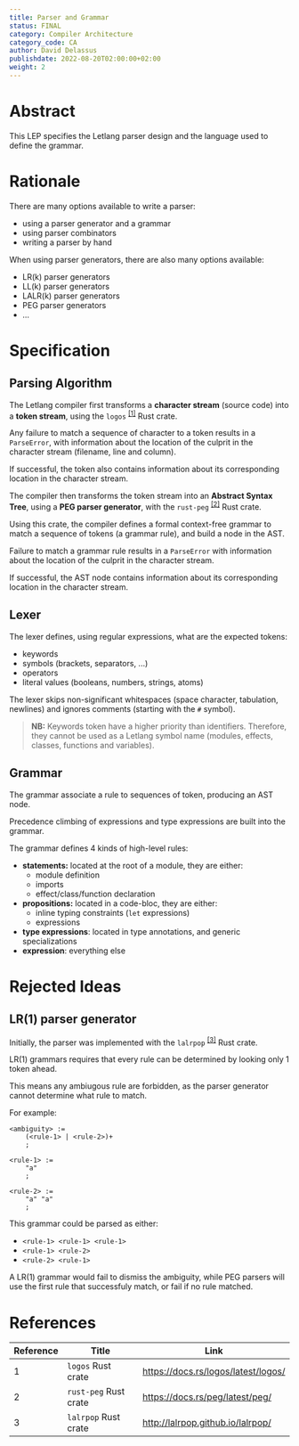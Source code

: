 ```yaml
---
title: Parser and Grammar
status: FINAL
category: Compiler Architecture
category_code: CA
author: David Delassus
publishdate: 2022-08-20T02:00:00+02:00
weight: 2
---
```


# Abstract

This LEP specifies the Letlang parser design and the language used to define the
grammar.

# Rationale

There are many options available to write a parser:

 - using a parser generator and a grammar
 - using parser combinators
 - writing a parser by hand

When using parser generators, there are also many options available:

 - LR(k) parser generators
 - LL(k) parser generators
 - LALR(k) parser generators
 - PEG parser generators
 - ...

# Specification

## Parsing Algorithm

The Letlang compiler first transforms a **character stream** (source code) into
a **token stream**, using the `logos` <sup>[[1]](#ref-1)</sup> Rust crate.

Any failure to match a sequence of character to a token results in a
`ParseError`, with information about the location of the culprit in the
character stream (filename, line and column).

If successful, the token also contains information about its corresponding
location in the character stream.

The compiler then transforms the token stream into an **Abstract Syntax Tree**,
using a **PEG parser generator**, with the `rust-peg` <sup>[[2]](#ref-2)</sup>
Rust crate.

Using this crate, the compiler defines a formal context-free grammar to match
a sequence of tokens (a grammar rule), and build a node in the AST.

Failure to match a grammar rule results in a `ParseError` with information
about the location of the culprit in the character stream.

If successful, the AST node contains information about its corresponding
location in the character stream.

## Lexer

The lexer defines, using regular expressions, what are the expected tokens:

 - keywords
 - symbols (brackets, separators, ...)
 - operators
 - literal values (booleans, numbers, strings, atoms)

The lexer skips non-significant whitespaces (space character, tabulation,
newlines) and ignores comments (starting with the `#` symbol).

> **NB:** Keywords token have a higher priority than identifiers. Therefore,
> they cannot be used as a Letlang symbol name (modules, effects, classes,
> functions and variables).

## Grammar

The grammar associate a rule to sequences of token, producing an AST node.

Precedence climbing of expressions and type expressions are built into the
grammar.

The grammar defines 4 kinds of high-level rules:

 - **statements:** located at the root of a module, they are either:
    - module definition
    - imports
    - effect/class/function declaration
 - **propositions:** located in a code-bloc, they are either:
    - inline typing constraints (`let` expressions)
    - expressions
 - **type expressions**: located in type annotations, and generic specializations
 - **expression**: everything else

# Rejected Ideas

## LR(1) parser generator

Initially, the parser was implemented with the `lalrpop` <sup>[[3]](#ref-3)</sup>
Rust crate.

LR(1) grammars requires that every rule can be determined by looking only 1
token ahead.

This means any ambiugous rule are forbidden, as the parser generator cannot
determine what rule to match.

For example:

```bnf
<ambiguity> :=
    (<rule-1> | <rule-2>)+
    ;

<rule-1> :=
    "a"
    ;

<rule-2> :=
    "a" "a"
    ;
```

This grammar could be parsed as either:

 - `<rule-1> <rule-1> <rule-1>`
 - `<rule-1> <rule-2>`
 - `<rule-2> <rule-1>`

A LR(1) grammar would fail to dismiss the ambiguity, while PEG parsers will
use the first rule that successfuly match, or fail if no rule matched.

# References

| Reference | Title | Link |
| --- | --- | --- |
| <span id="ref-1">1</span> | `logos` Rust crate | https://docs.rs/logos/latest/logos/ |
| <span id="ref-2">2</span> | `rust-peg` Rust crate | https://docs.rs/peg/latest/peg/ |
| <span id="ref-3">3</span> | `lalrpop` Rust crate | http://lalrpop.github.io/lalrpop/ |
